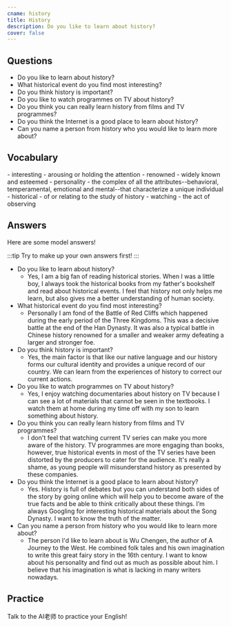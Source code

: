 ```yaml
---
cname: history
title: History
description: Do you like to learn about history?
cover: false
---
```

<banner></banner>

## Questions

- Do you like to learn about history?
- What historical event do you find most interesting?
- Do you think history is important?
- Do you like to watch programmes on TV about history?
- Do you think you can really learn history from films and TV programmes?
- Do you think the Internet is a good place to learn about history?
- Can you name a person from history who you would like to learn more about?

## Vocabulary

<vocab-list>
- interesting
  - arousing or holding the attention  
- renowned
  - widely known and esteemed
- personality
  - the complex of all the attributes--behavioral, temperamental, emotional and mental--that characterize a unique individual
- historical
  - of or relating to the study of history
- watching
  - the act of observing

<!-- blank -->

</vocab-list>

## Answers
Here are some model answers!

:::tip
Try to make up your own answers first!
:::

- Do you like to learn about history?
  - Yes, I am a big fan of reading historical stories. When I was a little boy, I always took the historical books from my father&#39;s bookshelf and read about historical events. I feel that history not only helps me learn, but also gives me a better understanding of human society.
- What historical event do you find most interesting?
  - Personally I am fond of the Battle of Red Cliffs which happened during the early period of the Three Kingdoms. This was a decisive battle at the end of the Han Dynasty. It was also a typical battle in Chinese history renowned for a smaller and weaker army defeating a larger and stronger foe.
- Do you think history is important?
  - Yes, the main factor is that like our native language and our history forms our cultural identity and provides a unique record of our country. We can learn from the experiences of history to correct our current actions.
- Do you like to watch programmes on TV about history?
  - Yes, I enjoy watching documentaries about history on TV because I can see a lot of materials that cannot be seen in the textbooks. I watch them at home during my time off with my son to learn something about history.
- Do you think you can really learn history from films and TV programmes?
  - I don&#39;t feel that watching current TV series can make you more aware of the history. TV programmes are more engaging than books, however, true historical events in most of the TV series have been distorted by the producers to cater for the audience. It&#39;s really a shame, as young people will misunderstand history as presented by these companies.
- Do you think the Internet is a good place to learn about history?
  - Yes. History is full of debates but you can understand both sides of the story by going online which will help you to become aware of the true facts and be able to think critically about these things. I’m always Googling for interesting historical materials about the Song Dynasty. I want to know the truth of the matter.
- Can you name a person from history who you would like to learn more about?
  - The person I&#39;d like to learn about is Wu Chengen, the author of A Journey to the West. He combined folk tales and his own imagination to write this great fairy story in the 16th century. I want to know about his personality and find out as much as possible about him. I believe that his imagination is what is lacking in many writers nowadays.

## Practice
Talk to the AI老师 to practice your English!
<qrfooter></qrfooter>
